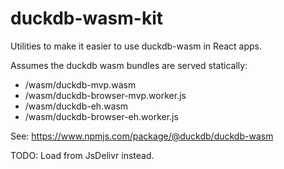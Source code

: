 # duckdb-wasm-kit

Utilities to make it easier to use duckdb-wasm in React apps.

Assumes the duckdb wasm bundles are served statically:

- /wasm/duckdb-mvp.wasm
- /wasm/duckdb-browser-mvp.worker.js
- /wasm/duckdb-eh.wasm
- /wasm/duckdb-browser-eh.worker.js

See: https://www.npmjs.com/package/@duckdb/duckdb-wasm

TODO: Load from JsDelivr instead.
